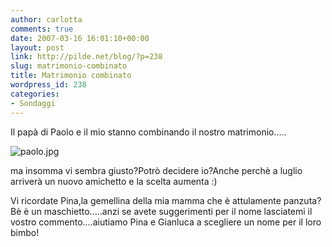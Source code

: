 ```yaml
---
author: carlotta
comments: true
date: 2007-03-16 16:01:10+00:00
layout: post
link: http://pilde.net/blog/?p=238
slug: matrimonio-combinato
title: Matrimonio combinato
wordpress_id: 238
categories:
- Sondaggi
---
```


Il papà di Paolo e il mio stanno combinando il nostro matrimonio.....

![paolo.jpg]({{baseurl}}/uploads/2007/03/paolo.jpg)




ma insomma vi sembra giusto?Potrò decidere io?Anche perchè a luglio arriverà un nuovo amichetto e la scelta aumenta :)



Vi ricordate Pina,la gemellina della mia mamma che è attulamente panzuta?Bè è un maschietto.....anzi se avete suggerimenti per il nome lasciatemi il vostro commento....aiutiamo Pina e Gianluca a scegliere un nome per il loro bimbo!

